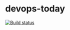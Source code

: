 # devops-today

[![Build status](https://dev.azure.com/timfreeman811/devops-today/_apis/build/status/devops-today-CI)](https://dev.azure.com/timfreeman811/devops-today/_build/latest?definitionId=7)
